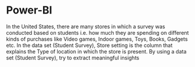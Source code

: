 # Power-BI
In the United States, there are many stores in which a survey was
conducted based on students i.e. how much they are spending on different kinds
of purchases like Video games, Indoor games, Toys, Books, Gadgets etc. In the
data set (Student Survey), Store setting is the column that explains the Type of
location in which the store is present. By using a data set (Student Survey), try to
extract meaningful insights
